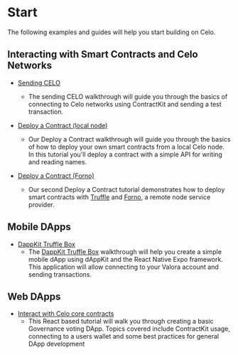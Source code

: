 # Start

The following examples and guides will help you start building on Celo.

## Interacting with Smart Contracts and Celo Networks

- [Sending CELO](walkthroughs/hellocelo.md)

  - The sending CELO walkthrough will guide you through the basics of connecting to Celo networks using ContractKit and sending a test transaction.

- [Deploy a Contract (local node)](walkthroughs/hellocontracts.md)

  - Our Deploy a Contract walkthrough will guide you through the basics of how to deploy your own smart contracts from a local Celo node. In this tutorial you'll deploy a contract with a simple API for writing and reading names.

- [Deploy a Contract (Forno)](walkthroughs/hello-contract-remote-node.md)

  - Our second Deploy a Contract tutorial demonstrates how to deploy smart contracts with [Truffle](https://www.trufflesuite.com/truffle) and [Forno](forno/), a remote node service provider.

## Mobile DApps

- [DappKit Truffle Box](walkthroughs/hello-mobile-dapp.md)
  - The [DappKit Truffle Box](walkthroughs/hello-mobile-dapp.md) walkthrough will help you create a simple mobile dApp using dAppKit and the React Native Expo framework. This application will allow connecting to your Valora account and sending transactions.

## Web DApps

<!-- - [DappKit web example with expo] -->
<!-- - [DappKit web example without expo] -->

- [Interact with Celo core contracts](walkthroughs/web-dapp.md)
  - This React based tutorial will walk you through creating a basic Governance voting DApp. Topics covered include ContractKit usage, connecting to a users wallet and some best practices for general DApp development
